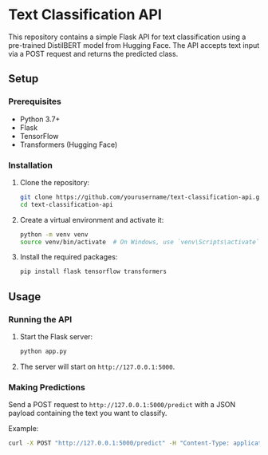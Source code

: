 # Text Classification API

This repository contains a simple Flask API for text classification using a pre-trained DistilBERT model from Hugging Face. The API accepts text input via a POST request and returns the predicted class.

## Setup

### Prerequisites

- Python 3.7+
- Flask
- TensorFlow
- Transformers (Hugging Face)

### Installation

1. Clone the repository:
    ```bash
    git clone https://github.com/yourusername/text-classification-api.git
    cd text-classification-api
    ```

2. Create a virtual environment and activate it:
    ```bash
    python -m venv venv
    source venv/bin/activate  # On Windows, use `venv\Scripts\activate`
    ```

3. Install the required packages:
    ```bash
    pip install flask tensorflow transformers
    ```

## Usage

### Running the API

1. Start the Flask server:
    ```bash
    python app.py
    ```

2. The server will start on `http://127.0.0.1:5000`.

### Making Predictions

Send a POST request to `http://127.0.0.1:5000/predict` with a JSON payload containing the text you want to classify.

Example:
```bash
curl -X POST "http://127.0.0.1:5000/predict" -H "Content-Type: application/json" -d '{"text": "Your text here"}'
